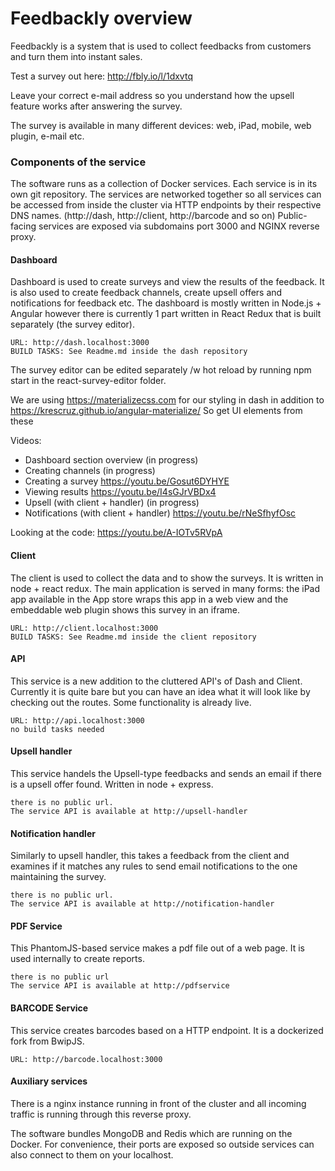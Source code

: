 # Feedbackly overview

Feedbackly is a system that is used to collect feedbacks from customers and turn them into instant sales.

Test a survey out here: http://fbly.io/l/1dxvtq

Leave your correct e-mail address so you understand how the upsell feature works after answering the survey.

The survey is available in many different devices: web, iPad, mobile, web plugin, e-mail etc.

### Components of the service

The software runs as a collection of Docker services. Each service is in its own git repository. The services are networked together so all services can be accessed from inside the cluster via HTTP endpoints by their respective DNS names. (http://dash, http://client, http://barcode and so on) Public-facing services are exposed via subdomains port 3000 and NGINX reverse proxy.


#### Dashboard
Dashboard is used to create surveys and view the results of the feedback. It is also used to create feedback channels, create upsell offers and notifications for feedback etc. The dashboard is mostly written in Node.js + Angular however there is currently 1 part written in React Redux that is built separately (the survey editor).

	URL: http://dash.localhost:3000
	BUILD TASKS: See Readme.md inside the dash repository

The survey editor can be edited separately /w hot reload by running npm start in the react-survey-editor folder.

We are using https://materializecss.com for our styling in dash
in addition to https://krescruz.github.io/angular-materialize/
So get UI elements from these

Videos:

- Dashboard section overview (in progress)
- Creating channels (in progress)
- Creating a survey https://youtu.be/Gosut6DYHYE
- Viewing results https://youtu.be/I4sGJrVBDx4
- Upsell (with client + handler) (in progress)
- Notifications (with client + handler) https://youtu.be/rNeSfhyfOsc

Looking at the code: https://youtu.be/A-IOTv5RVpA

#### Client
The client is used to collect the data and to show the surveys. It is written in node + react redux. The main application is served in many forms: the iPad app available in the App store wraps this app in a web view and the embeddable web plugin shows this survey in an iframe.

	URL: http://client.localhost:3000
	BUILD TASKS: See Readme.md inside the client repository

#### API
This service is a new addition to the cluttered API's of Dash and Client. Currently it is quite bare but you can have an idea what it will look like by checking out the routes. Some functionality is already live.

	URL: http://api.localhost:3000
	no build tasks needed

#### Upsell handler
This service handels the Upsell-type feedbacks and sends an email if there is a upsell offer found. Written in node + express.

	there is no public url.
	The service API is available at http://upsell-handler

#### Notification handler
Similarly to upsell handler, this takes a feedback from the client and examines if it matches any rules to send email notifications to the one maintaining the survey.

	there is no public url.
	The service API is available at http://notification-handler

#### PDF Service
This PhantomJS-based service makes a pdf file out of a web page. It is used internally to create reports.

	there is no public url
	The service API is available at http://pdfservice

#### BARCODE Service
This service creates barcodes based on a HTTP endpoint. It is a dockerized fork from BwipJS.

	URL: http://barcode.localhost:3000


#### Auxiliary services
There is a nginx instance running in front of the cluster and all incoming traffic is running through this reverse proxy.

The software bundles MongoDB and Redis which are running on the Docker. For convenience, their ports are exposed so outside services can also connect to them on your localhost.
